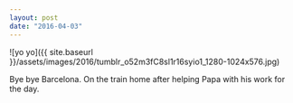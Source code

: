 ```yaml
---
layout: post
date: "2016-04-03"
---
```


![yo yo]({{ site.baseurl }}/assets/images/2016/tumblr_o52m3fC8sl1r16syio1_1280-1024x576.jpg)

Bye bye Barcelona. On the train home after helping Papa with his work for the day.
